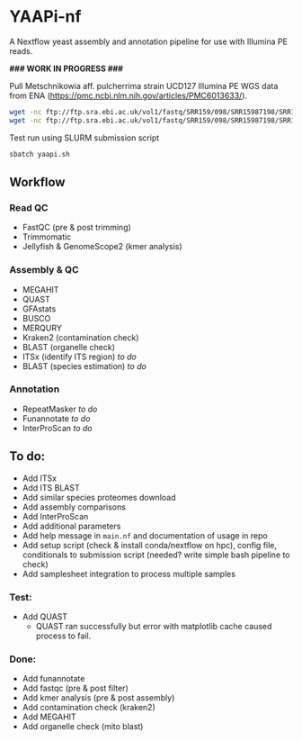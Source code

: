 # YAAPi-nf
A Nextflow yeast assembly and annotation pipeline for use with Illumina PE reads.

**\#\#\# WORK IN PROGRESS \#\#\#**

Pull Metschnikowia aff. pulcherrima strain UCD127 Illumina PE WGS data from ENA (https://pmc.ncbi.nlm.nih.gov/articles/PMC6013633/).
```bash
wget -nc ftp://ftp.sra.ebi.ac.uk/vol1/fastq/SRR159/098/SRR15987198/SRR15987198_2.fastq.gz
wget -nc ftp://ftp.sra.ebi.ac.uk/vol1/fastq/SRR159/098/SRR15987198/SRR15987198_1.fastq.gz
```

Test run using SLURM submission script
```bash
sbatch yaapi.sh
```

## Workflow

### Read QC
- FastQC (pre & post trimming)
- Trimmomatic
- Jellyfish & GenomeScope2 (kmer analysis)

### Assembly & QC
- MEGAHIT
- QUAST
- GFAstats
- BUSCO
- MERQURY
- Kraken2 (contamination check)
- BLAST (organelle check)
- ITSx (identify ITS region)    *to do*
- BLAST (species estimation)    *to do*

### Annotation
- RepeatMasker    *to do*
- Funannotate    *to do*
- InterProScan    *to do*

## To do:
- Add ITSx
- Add ITS BLAST
- Add similar species proteomes download
- Add assembly comparisons
- Add InterProScan
- Add additional parameters
- Add help message in `main.nf` and documentation of usage in repo
- Add setup script (check & install conda/nextflow on hpc), config file, conditionals to submission script (needed? write simple bash pipeline to check)
- Add samplesheet integration to process multiple samples

### Test:
- Add QUAST
    - QUAST ran successfully but error with matplotlib cache caused process to fail.

### Done:
- Add funannotate
- Add fastqc (pre & post filter)
- Add kmer analysis (pre & post assembly)
- Add contamination check (kraken2)
- Add MEGAHIT
- Add organelle check (mito blast)
